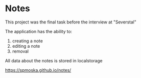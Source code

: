 # Notes
This project was the final task before the interview at "Severstal"

The application has the ability to:
1. creating a note
2. editing a note
3. removal

All data about the notes is stored in localstorage


https://spmoska.github.io/notes/
